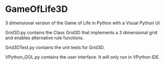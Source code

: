 GameOfLife3D
============

3 dimensional version of the Game of Life in Python with a Visual Python UI

Grid3D.py contains the Class Grid3D that implements a 3 dimensional grid
and enables alternative rule functions.

Grid3DTest.py contains the unit tests for Grid3D.

VPython_GOL.py contains the user interface. It will only run in VPython IDE.